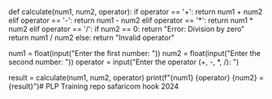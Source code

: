 def calculate(num1, num2, operator):
  if operator == '+':
    return num1 + num2
  elif operator == '-':
    return num1 - num2
  elif operator == '*':
    return num1 * num2
  elif operator == '/':
    if num2 == 0:
      return "Error: Division by zero"
    return num1 / num2
  else:
    return "Invalid operator"

num1 = float(input("Enter the first number: "))
num2 = float(input("Enter the second number: "))
operator = input("Enter the operator (+, -, *, /): ")

result = calculate(num1, num2, operator)
print(f"{num1} {operator} {num2} = {result}")# PLP
Training repo
safaricom hook 2024
